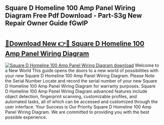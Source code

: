 ## Square D Homeline 100 Amp Panel Wiring Diagram Free Pdf Download - Part-S3g New Repair Owner Guide fGwlP

# <h2><a href="http://dfq88m.blite.top/?on=Square+D+Homeline+100+Amp+Panel+Wiring+Diagram">🔗Download New 👉🔴 Square D Homeline 100 Amp Panel Wiring Diagram</a></h2>

[![Square D Homeline 100 Amp Panel Wiring Diagram download](https://i.imgur.com/lujVjoI.png)](http://dfq88m.blite.top/?on=Square+D+Homeline+100+Amp+Panel+Wiring+Diagram)
Welcome to a New World This guide opens the doors to a new world of possibilities with your new Square D Homeline 100 Amp Panel Wiring Diagram. Please Note the Serial Number Locate and record the serial number of your new Square D Homeline 100 Amp Panel Wiring Diagram for warranty purposes. Square D Homeline 100 Amp Panel Wiring Diagram advanced features include object detection, fingerprint scanning, customizable profiles, and automated tasks, all of which can be accessed and customized through the user interface. Your Success is Our Priority Square D Homeline 100 Amp Panel Wiring Diagram. We are committed to providing you with the best possible experience.

